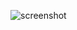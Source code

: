 ![screenshot](https://user-images.githubusercontent.com/64904957/103609672-5f4a3000-4f44-11eb-8c44-fc986e1a091d.png)

